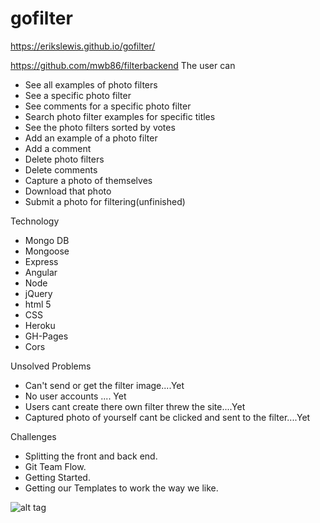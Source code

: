 # gofilter
https://erikslewis.github.io/gofilter/

https://github.com/mwb86/filterbackend
The user can

- See all examples of photo filters
- See a specific photo filter
- See comments for a specific photo filter
- Search photo filter examples for specific titles
- See the photo filters sorted by votes
- Add an example of a photo filter
- Add a comment
- Delete photo filters
- Delete comments
- Capture a photo of themselves
- Download that photo
- Submit a photo for filtering(unfinished)

Technology
- Mongo DB
- Mongoose
- Express
- Angular
- Node 
- jQuery
- html 5
- CSS
- Heroku
- GH-Pages
- Cors

Unsolved Problems
- Can't send or get the filter image....Yet
- No user accounts .... Yet
- Users cant create there own filter threw the site....Yet
- Captured photo of yourself cant be clicked and sent to the filter....Yet

Challenges
- Splitting the front and back end.
- Git Team Flow.
- Getting Started.
- Getting our Templates to work the way we like.

![alt tag](/img/ERD.png "ERD")
